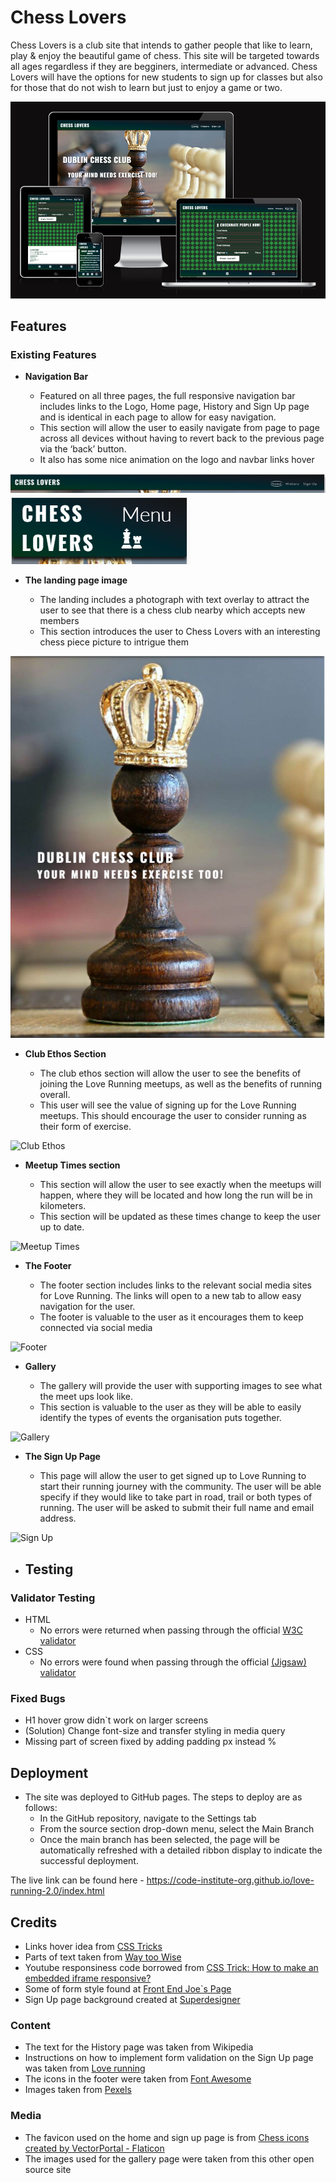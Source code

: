 # Chess Lovers

Chess Lovers is a club site that intends to gather people that like to learn, play & enjoy the beautiful game of chess. This site will be targeted towards all ages regardless if they are begginers, intermediate or advanced. Chess Lovers will have the options for new students to sign up for classes but also for those that do not wish to learn but just to enjoy a game or two.

![Responsive Mockup](media/amiresponsive_chess_lovers.png)

## Features


### Existing Features

- **Navigation Bar**

  - Featured on all three pages, the full responsive navigation bar includes links to the Logo, Home page, History and Sign Up page and is identical in each page to allow for easy navigation.
  - This section will allow the user to easily navigate from page to page across all devices without having to revert back to the previous page via the ‘back’ button.
  - It also has some nice animation on the logo and navbar links hover

![Nav Bar Desktop](media/navbar_desktop.png)
![Nav Bar Mobile](media/navbar_mobile.png)

- **The landing page image**

  - The landing includes a photograph with text overlay to attract the user to see that there is a chess club nearby which accepts new members
  - This section introduces the user to Chess Lovers with an interesting chess piece picture to intrigue them

![Landing Page](media/landing_page_image.png)

- **Club Ethos Section**

  - The club ethos section will allow the user to see the benefits of joining the Love Running meetups, as well as the benefits of running overall.
  - This user will see the value of signing up for the Love Running meetups. This should encourage the user to consider running as their form of exercise.

![Club Ethos](https://github.com/lucyrush/readme-template/blob/master/media/love_running_ethos.png)

- **Meetup Times section**

  - This section will allow the user to see exactly when the meetups will happen, where they will be located and how long the run will be in kilometers.
  - This section will be updated as these times change to keep the user up to date.

![Meetup Times](https://github.com/lucyrush/readme-template/blob/master/media/love_running_times.png)

- **The Footer**

  - The footer section includes links to the relevant social media sites for Love Running. The links will open to a new tab to allow easy navigation for the user.
  - The footer is valuable to the user as it encourages them to keep connected via social media

![Footer](https://github.com/lucyrush/readme-template/blob/master/media/love_running_footer.png)

- **Gallery**

  - The gallery will provide the user with supporting images to see what the meet ups look like.
  - This section is valuable to the user as they will be able to easily identify the types of events the organisation puts together.

![Gallery](https://github.com/lucyrush/readme-template/blob/master/media/love_running_gallery.png)

- **The Sign Up Page**

  - This page will allow the user to get signed up to Love Running to start their running journey with the community. The user will be able specify if they would like to take part in road, trail or both types of running. The user will be asked to submit their full name and email address.

![Sign Up](https://github.com/lucyrush/readme-template/blob/master/media/love_running_signup.png)

- ## Testing

### Validator Testing

- HTML
  - No errors were returned when passing through the official [W3C validator](https://validator.w3.org/nu/#textarea)
- CSS
  - No errors were found when passing through the official [(Jigsaw) validator](https://jigsaw.w3.org/css-validator/validator)

### Fixed Bugs

- H1 hover grow didn`t work on larger screens
- (Solution) Change font-size and transfer styling in media query
- Missing part of screen fixed by adding padding px instead %

## Deployment

- The site was deployed to GitHub pages. The steps to deploy are as follows:
  - In the GitHub repository, navigate to the Settings tab
  - From the source section drop-down menu, select the Main Branch
  - Once the main branch has been selected, the page will be automatically refreshed with a detailed ribbon display to indicate the successful deployment.

The live link can be found here - <https://code-institute-org.github.io/love-running-2.0/index.html>

## Credits

- Links hover idea from [CSS Tricks](https://css-tricks.com/css-link-hover-effects/)
- Parts of text taken from [Way too Wise](<https://way2wise.com/chess/chess-quotes/>)
- Youtube responsiness code borrowed from [CSS Trick: How to make an embedded iframe responsive?](https://www.youtube.com/watch?v=QG7JQkeaJy4)
- Some of form style found at [Front End Joe`s Page](https://frontendjoe.com/)
- Sign Up page background created at [Superdesigner](https://superdesigner.co/tools/css-backgrounds)

### Content

- The text for the History page was taken from Wikipedia 
- Instructions on how to implement form validation on the Sign Up page was taken from [Love running](https://learn.codeinstitute.net/courses/course-v1:CodeInstitute+LRFX101+2023_Q2/courseware/e805068059af42af87681032aa64053f/fc8bba87c52a4d91b32d1c7c28b1d79b/?child=first)
- The icons in the footer were taken from [Font Awesome](https://fontawesome.com/)
- Images taken from [Pexels](https://www.pexels.com/search/chess/)

### Media

- The favicon used on the home and sign up page is from [Chess icons created by VectorPortal - Flaticon](https://www.flaticon.com/free-icons/chess)
- The images used for the gallery page were taken from this other open source site

